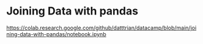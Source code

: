 # Joining Data with pandas

https://colab.research.google.com/github/datttrian/datacamp/blob/main/joining-data-with-pandas/notebook.ipynb
